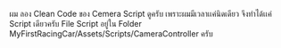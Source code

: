 ผม ลอง Clean Code ของ Cemera Script ดูครับ เพราะผมมีเวลาเเค่นิดเดียว จึงทำได้เเค่ Script เดียวครับ
File Script อยู่ใน Folder MyFirstRacingCar/Assets/Scripts/CameraController ครับ
